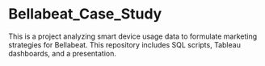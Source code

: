 # Bellabeat_Case_Study

This is a project analyzing smart device usage data to formulate marketing strategies for Bellabeat. This repository includes SQL scripts, Tableau dashboards, and a presentation. 
